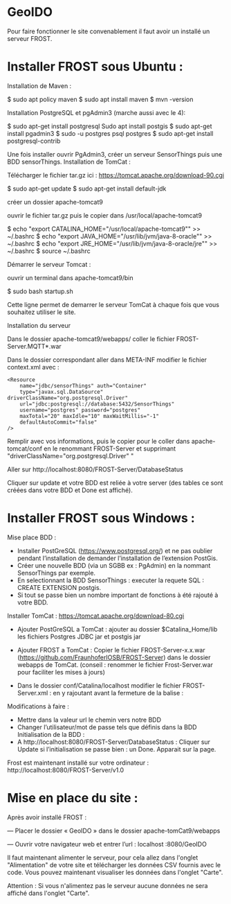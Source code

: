 # GeoIDO

Pour faire fonctionner le site convenablement il faut avoir un installé un serveur FROST. 

# Installer FROST sous Ubuntu : 

Installation de Maven :

$ sudo apt policy maven
$ sudo apt install maven
$ mvn -version

Installation PostgreSQL et pgAdmin3  (marche aussi avec le 4):

$ sudo apt-get install postgresql
Sudo apt install postgis
$ sudo apt-get install pgadmin3
$ sudo -u postgres psql postgres
$ sudo apt-get install postgresql-contrib

Une fois installer ouvrir PgAdmin3, créer un serveur SensorThings puis une BDD sensorThings.
Installation de TomCat :

Télécharger le fichier tar.gz ici :  https://tomcat.apache.org/download-90.cgi

$ sudo apt-get update
$ sudo apt-get install default-jdk

créer un dossier apache-tomcat9

ouvrir le fichier tar.gz puis le copier dans /usr/local/apache-tomcat9

$ echo "export CATALINA_HOME="/usr/local/apache-tomcat9"" >> ~/.bashrc
$ echo "export JAVA_HOME="/usr/lib/jvm/java-8-oracle"" >> ~/.bashrc
$ echo "export JRE_HOME="/usr/lib/jvm/java-8-oracle/jre"" >> ~/.bashrc
$ source ~/.bashrc

Démarrer le serveur Tomcat :

ouvrir un terminal dans apache-tomcat9/bin

$ sudo bash startup.sh 

Cette ligne permet de demarrer le serveur TomCat à chaque fois que vous souhaitez utiliser le site.

Installation du serveur

Dans le dossier apache-tomcat9/webapps/ coller le fichier FROST-Server.MQTT*.war

Dans le dossier correspondant aller dans META-INF modifier le fichier context.xml avec :

    <Resource
        name="jdbc/sensorThings" auth="Container"
        type="javax.sql.DataSource" driverClassName="org.postgresql.Driver"
        url="jdbc:postgresql://database:5432/SensorThings"
        username="postgres" password="postgres"
        maxTotal="20" maxIdle="10" maxWaitMillis="-1"
        defaultAutoCommit="false"
    />
    
Remplir avec vos informations, puis le copier pour le coller dans apache-tomcat/conf en le renommant FROST-Server et supprimant "driverClassName="org.postgresql.Driver" "

Aller sur http://localhost:8080/FROST-Server/DatabaseStatus

Cliquer sur update et votre BDD est reliée à votre server (des tables ce sont créées dans votre BDD et Done est affiché).

# Installer FROST sous Windows : 

Mise place BDD :

- Installer PostGreSQL (https://www.postgresql.org/) et ne pas oublier pendant l’installation de demander l’installation de l’extension PostGis.
- Créer une nouvelle BDD (via un SGBB ex : PgAdmin) en la nommant SensorThings par exemple.
- En selectionnant la BDD SensorThings : executer la requete SQL : CREATE EXTENSION postgis.
- Si tout se passe bien un nombre important de fonctions à été rajouté à votre BDD.

Installer TomCat : https://tomcat.apache.org/download-80.cgi

- Ajouter PostGreSQL a TomCat : ajouter au dossier $Catalina_Home/lib les fichiers Postgres JDBC jar et postgis jar
- Ajouter FROST a TomCat : Copier le fichier FROST-Server-x.x.war (https://github.com/FraunhoferIOSB/FROST-Server) dans le dossier webapps de TomCat. (conseil : renommer le fichier Frost-Server.war pour faciliter les mises à jours)
- Dans le dossier conf/Catalina/localhost modifier le fichier FROST-Server.xml : en y rajoutant avant la fermeture de la balise </Context> :

    <Resource
        name="jdbc/sensorThings" auth="Container"
        type="javax.sql.DataSource" driverClassName="org.postgresql.Driver"
        url="jdbc:postgresql://database:5432/SensorThings"
        username="postgres" password="postgres"
        maxTotal="20" maxIdle="10" maxWaitMillis="-1"
        defaultAutoCommit="false"
    />

Modifications à faire :

- Mettre dans la valeur url le chemin vers notre BDD
- Changer l’utilisateur/mot de passe tels que définis dans la BDD
Initialisation de la BDD :
- A http://localhost:8080/FROST-Server/DatabaseStatus : Cliquer sur Update si l’initialisation se passe bien : un Done. Apparait sur la page.

Frost est maintenant installé sur votre ordinateur : http://localhost:8080/FROST-Server/v1.0

# Mise en place du site : 

Après avoir installé FROST :

— Placer le dossier « GeoIDO » dans le dossier apache-tomCat9/webapps

— Ouvrir votre navigateur web et entrer l’url : localhost :8080/GeoIDO

Il faut maintenant alimenter le serveur, pour cela allez dans l'onglet "Alimentation" de votre site et télécharger les données CSV fournis avec le code. Vous pouvez maintenant visualiser les données dans l'onglet "Carte". 

Attention : Si vous n'alimentez pas le serveur aucune données ne sera affiché dans l'onglet "Carte". 


